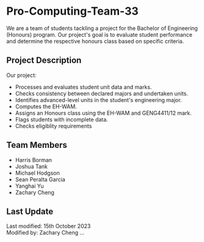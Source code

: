 # Pro-Computing-Team-33

We are a team of students tackling a project for the Bachelor of Engineering (Honours) program. Our project's goal is to evaluate student performance and determine the respective honours class based on specific criteria.

## Project Description

Our project:

- Processes and evaluates student unit data and marks.
- Checks consistency between declared majors and undertaken units.
- Identifies advanced-level units in the student's engineering major.
- Computes the EH-WAM.
- Assigns an Honours class using the EH-WAM and GENG4411/12 mark.
- Flags students with incomplete data.
- Checks eligiblity requirements


## Team Members

- Harris Borman
- Joshua Tank
- Michael Hodgson
- Sean Peralta Garcia
- Yanghai Yu
- Zachary Cheng

## Last Update

Last modified: 15th October 2023  
Modified by: Zachary Cheng
...
